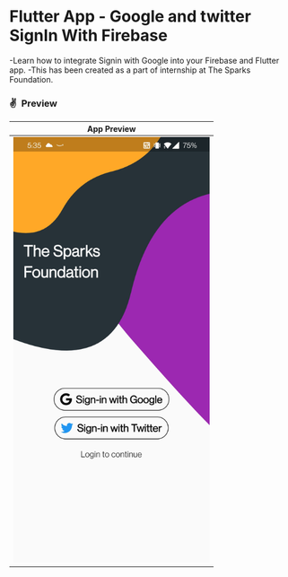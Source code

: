 # Flutter App - Google and twitter SignIn With Firebase

-Learn how to integrate Signin with Google into your Firebase and Flutter app.
-This has been created as a part of internship at The Sparks Foundation.

### ✌&ensp;Preview

|              App Preview             |
| :----------------------------------: |
| <img src="preview.jpg" width="350"></a> | <a href="https://johannesmilke.teachable.com/p/home" target="_blank"><img src="https://firebasestorage.googleapis.com/v0/b/web-johannesmilke.appspot.com/o/other%2Fgithub_ad.png?alt=media" width="350"></a> |


